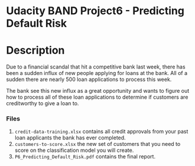 # Udacity BAND Project6 - Predicting Default Risk

# Description
Due to a financial scandal that hit a competitive bank last week, there has been a sudden influx of new people applying for loans at the bank. All of a sudden there are nearly 500 loan applications to process this week.

The bank see this new influx as a great opportunity and wants to figure out how to process all of these loan applications to determine if customers are creditworthy to give a loan to.

### Files
1.  ```credit-data-training.xlsx```  contains all credit approvals from your past loan applicants the bank has ever completed.
2. ```customers-to-score.xlsx``` the new set of customers that you need to score on the classification model you will create.
3. ```P6_Predicting_Default_Risk.pdf``` contains the final report.

